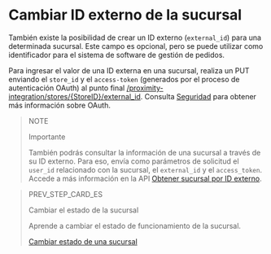 # Cambiar ID externo de la sucursal

También existe la posibilidad de crear un ID externo (`external_id`) para una determinada sucursal. Este campo es opcional, pero se puede utilizar como identificador para el sistema de software de gestión de pedidos.

Para ingresar el valor de una ID externa en una sucursal, realiza un PUT enviando el `store_id` y el `access-token` (generados por el proceso de autenticación OAuth) al punto final [/proximity-integration/stores/{StoreID}/external_id](/developers/es/reference/mp_delivery/_proximity-integration_stores_StoreID_external_id/put). Consulta [Seguridad](/developers/es/guides/additional-content/security/oauth/introduction) para obtener más información sobre OAuth.

> NOTE
>
> Importante
>
> También podrás consultar la información de una sucursal a través de su ID externo. Para eso, envía como parámetros de solicitud el `user_id` relacionado con la sucursal, el `external_id` y el `access_token`. Accede a más información en la API [Obtener sucursal por ID externo](/developers/pt/reference/mp_delivery/_proximity-integration_users_SellerID_stores_external_id_ExternalID/get).

> PREV_STEP_CARD_ES
>
> Cambiar el estado de la sucursal
>
> Aprende a cambiar el estado de funcionamiento de la sucursal.
>
> [Cambiar estado de una sucursal](/developers/es/docs/mp-delivery/store-management/change-store-status)